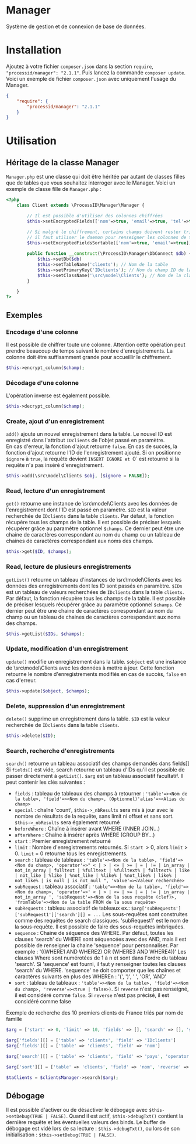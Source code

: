 # Manager

Système de gestion et de connexion de base de données.


# Installation

Ajoutez à votre fichier `composer.json` dans la section `require`, `"processid/manager": "2.1.1"`. Puis lancez la commande `composer update`.
Voici un exemple de fichier `composer.json` avec uniquement l'usage du Manager.
```json
{
    "require": {
        "processid/manager": "2.1.1"
    }
}
```

# Utilisation

## Héritage de la classe Manager

`Manager.php` est une classe qui doit être héritée par autant de classes filles que de tables que vous souhaitez interroger avec le Manager.
Voici un exemple de classe fille de `Manager.php` :

```php
<?php
    class Client extends \ProcessID\Manager\Manager {

        // Il est possible d'utiliser des colonnes chiffrées
        $this->setEncryptedFields(['nom'=>true, 'email'=>true, 'tel'=>true, 'siret'=>true]);

        // Si malgrè le chiffrement, certains champs doivent rester triables
        // il faut utiliser le daemon pour renseigner les colonnes de tri
        $this->setEncryptedFieldsSortable(['nom'=>true, 'email'=>true]);
        
        public function __construct(\ProcessID\Manager\DbConnect $db) {
            $this->setDb($db)
            $this->setTableName('clients'); // Nom de la table
            $this->setPrimaryKey('IDclients'); // Nom du champ ID de la table
            $this->setClassName('\src\model\Clients'); // Nom de la classe gérant l'objet fourni au manager
        }

    }
?>
```

## Exemples

### Encodage d'une colonne
Il est possible de chiffrer toute une colonne.
Attention cette opération peut prendre beaucoup de temps suivant le nombre d'enregistrements.
La colonne doit être suffisamment grande pour accueillir le chiffrement.
```php
$this->encrypt_column($champ);
```

### Décodage d'une colonne
L'opération inverse est également possible.
```php
$this->decrypt_column($champ);
```

### Create, ajout d'un enregistrement
`add()` ajoute un nouvel enregistrement dans la table.
Le nouvel ID est enregistré dans l'attribut `IDclients` de l'objet passé en paramètre.  
En cas d'erreur, la fonction d'ajout retourne `false`.
En cas de succès, la fonction d'ajout retourne l'ID de l'enregistrement ajouté.
Si on positionne `$ignore` à `true`, la requête devient `INSERT IGNORE et `0` est retourné si la requête n'a pas inséré d'enregistrement.
```php
$this->add(\src\model\Clients $obj, [$ignore = FALSE]);
```

### Read, lecture d'un enregistrement
`get()` retourne une instance de \src\model\Clients avec les données de l'enregistrement dont l'ID est passé en paramètre.
`$ID` est la valeur recherchée de `IDclients` dans la table `clients`.
Par défaut, la fonction récupère tous les champs de la table. Il est possible de préciser lesquels récupérer grâce au paramètre optionnel `$champs`.
Ce dernier peut être une chaine de caractères correspondant au nom du champ ou un tableau de chaines de caractères correspondant aux noms des champs.
```php
$this->get($ID, $champs);
```

### Read, lecture de plusieurs enregistrements
`getList()` retourne un tableau d'instances de \src\model\Clients avec les données des enregistrements dont les ID sont passés en paramètre.
`$IDs` est un tableau de valeurs recherchées de `IDclients` dans la table `clients`.
Par défaut, la fonction récupère tous les champs de la table. Il est possible de préciser lesquels récupérer grâce au paramètre optionnel `$champs`.
Ce dernier peut être une chaine de caractères correspondant au nom du champ ou un tableau de chaines de caractères correspondant aux noms des champs.
```php
$this->getList($IDs, $champs);
```

### Update, modification d'un enregistrement
`update()` modifie un enregistrement dans la table.
`$object` est une instance de \src\model\Clients avec les données à mettre à jour.
Cette fonction retourne le nombre d'enregistrements modifiés en cas de succès, `false` en cas d'erreur.
```php
$this->update($object, $champs);
```

### Delete, suppression d'un enregistrement
`delete()` supprime un enregistrement dans la table.
`$ID` est la valeur recherchée de `IDclients` dans la table `clients`.
```php
$this->delete($ID);
```

### Search, recherche d'enregistrements
`search()` retourne un tableau associatif des champs demandés dans fields[]
Si `fields[]` est vide, search retourne un tableau d'IDs qu'il est possible de passer directement à `getList()`.
`$arg` est un tableau associatif facultatif. Il peut contenir les clés suivantes :
- `fields` : tableau de tableaux des champs à retourner : `'table'=><Nom de la table>, 'field'=><Nom du champ>, (Optionnel)'alias'=><Alias du champ>`
- `special` : chaîne 'count', `$this->_nbResults` sera mis à jour avec le nombre de résultats de la requête, sans limit ni offset et sans sort. `$this->_nbResults` sera également retourné
- `beforeWhere` : Chaîne à insérer avant WHERE (INNER JOIN...)
- `afterWhere` : Chaîne à insérer après WHERE (GROUP BY...)
- `start` : Premier enregistrement retourné
- `limit` : Nombre d'enregistrements retournés. Si `start `> 0, alors `limit` > 0. `limit` = 0 retourne tous les enregistrements.
- `search` : tableau de tableaux : `'table'=><Nom de la table>, 'field'=><Nom du champ>, 'operator'=>" < | > | <= | >= | = | != | in_array | not_in_array | fulltext | %fulltext | %fulltext% | fulltext% | like | not_like | %like | %not_like | %like% | %not_like% | like% | not_like% | is_null | is_not_null ", 'value'=><Valeur recherchée>`
- `subRequest` : tableau associatif : `'table"=><Nom de la table>, 'field'=><Nom du champ>, 'operator'=>' < | > | <= | >= | = | != | in_array | not_in_array ', 'subRequest'=><Nom de la sous requête (clef)>, 'fromTable'=><Nom de la table FROM de la sous requête>`
- `subRequests` : tableau associatif de tableaux ex.: `$arg['subRequests']['subRequest1']['search'][] = ...` Les sous-requêtes sont construites comme des requêtes de search classiques. 'subRequest1' est le nom de la sous-requête. Il est possible de faire des sous-requêtes imbriquées.
- `sequence` : Chaine de séquence des WHERE. Par défaut, toutes les clauses 'search' du WHERE sont séquencées avec des AND, mais il est possible de renseigner la chaine 'sequence' pour personnaliser. Par exemple : '((WHERE1 AND WHERE2) OR (WHERE3 AND WHERE4))' Les clauses Where sont numérotées de 1 à n et sont dans l'ordre du tableau 'search'. Si 'sequence' est fourni, il faut y renseigner toutes les clauses 'search' du WHERE. 'sequence' ne doit comporter que les chaînes et caractères suivants en plus des WHEREn : '(', ')', ' ', 'OR', 'AND'
- `sort` : tableau de tableaux : `'table'=><Nom de la table>, 'field'=><Nom du champ>, 'reverse'=><true | false>)`. Si `reverse` n'est pas renseigné, il est considéré comme `false`.
  Si `reverse` n'est pas précisé, il est considéré comme false

Exemple de recherche des 10 premiers clients de France triés par nom de famille
```php
$arg = ['start' => 0, 'limit' => 10, 'fields' => [], 'search' => [], 'sort' = []];

$arg['fields'][] = ['table' => 'clients', 'field' => 'IDclients']
$arg['fields'][] = ['table' => 'clients', 'field' => 'nom']

$arg['search'][] = ['table' => 'clients', 'field' => 'pays', 'operator' => '=', 'value' => 'France'];

$arg['sort'][] = ['table' => 'clients', 'field' => 'nom', 'reverse' => false];

$taClients = $clientsManager->search($arg);
```


## Débogage
Il est possible d'activer ou de désactiver le débogage avec `$this->setDebug(TRUE | FALSE)`.
Quand il est actif, `$this->debugTxt()` contient la dernière requête et les éventuelles valeurs des binds.
Le buffer de débogage est vidé lors de sa lecture : `$this->debugTxt()`, ou lors de son initialisation : `$this->setDebug(TRUE | FALSE)`.
